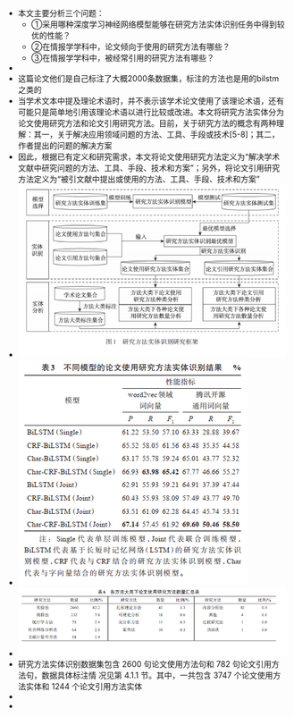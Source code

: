 - 本文主要分析三个问题：
	- ①采用哪种深度学习神经网络模型能够在研究方法实体识别任务中得到较优的性能？
	- ②在情报学学科中，论文倾向于使用的研究方法有哪些？
	- ③在情报学学科中，被经常引用的研究方法有哪些？
-
- 这篇论文他们是自己标注了大概2000条数据集，标注的方法也是用的bilstm之类的
- 当学术文本中提及理论术语时，并不表示该学术论文使用了该理论术语，还有可能只是简单地引用该理论术语以进行比较或改进。本文将研究方法实体分为论文使用研究方法和论文引用研究方法。目前，关于研究方法的概念有两种理解：其一，关于解决应用领域问题的方法、工具、手段或技术[5-8]；其二，作者提出的问题的解决方案
- 因此，根据已有定义和研究需求，本文将论文使用研究方法定义为“解决学术文献中研究问题的方法、工具、手段、技术和方案”；另外，将论文引用研究方法定义为“被引文献中提出或使用的方法、工具、手段、技术和方案”
- ![image.png](../assets/image_1661504296335_0.png)
- ![image.png](../assets/image_1668057018517_0.png)
- ![image.png](../assets/image_1661504343503_0.png)
- 研究方法实体识别数据集包含 2600 句论文使用方法句和 782 句论文引用方法句，数据具体标注情
  况见第 4.1.1 节。其中，一共包含 3747 个论文使用方法实体和 1244 个论文引用方法实体
-
-